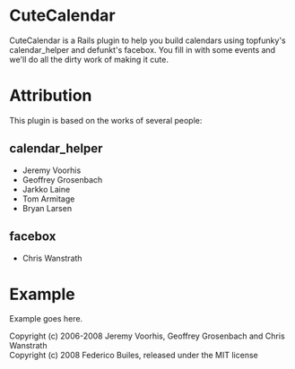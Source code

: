 CuteCalendar
============

CuteCalendar is a Rails plugin to help you build calendars using topfunky's
calendar\_helper and defunkt's facebox. 
You fill in with some events and we'll do all the dirty work of making it cute.

Attribution
===========

This plugin is based on the works of several people:

calendar\_helper
---------------
* Jeremy Voorhis
* Geoffrey Grosenbach 
* Jarkko Laine 
* Tom Armitage
* Bryan Larsen

facebox
-------
* Chris Wanstrath

Example
=======

Example goes here.

Copyright (c) 2006-2008 Jeremy Voorhis, Geoffrey Grosenbach and Chris Wanstrath     
Copyright (c) 2008 Federico Builes, released under the MIT license
